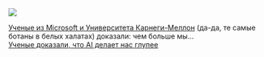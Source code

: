 <!--2025-02-12 13:45:37-->
<div class="yb">
  <div class="rss smaller1 habr"><img src="https://habrastorage.org/getpro/habr/upload_files/715/a16/ceb/715a16cebd4fad26d531d868885a8941.jpg" /><p><a href="https://www.404media.co/microsoft-study-finds-ai-makes-human-cognition-atrophied-and-unprepared-3/" rel="noopener noreferrer nofollow">Ученые из Microsoft и Университета Карнеги-Меллон</a> (да-да, те самые ботаны в белых халатах) доказали: чем больше мы... <br><a class="light" href="https://habr.com/ru/news/881844/?utm_source=habrahabr&utm_medium=rss&utm_campaign=881844">Ученые доказали, что AI делает нас глупее</a></div>
</div>
